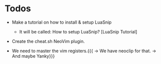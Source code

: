 # Todos

- Make a tutorial on how to install & setup LuaSnip
  - It will be called: How to setup LuaSnip? [LuaSnip Tutorial]
- Create the cheat.sh NeoVim plugin.

- We need to master the vim registers.{{{
  -> We have neoclip for that.
  -> And maybe Yanky}}}

